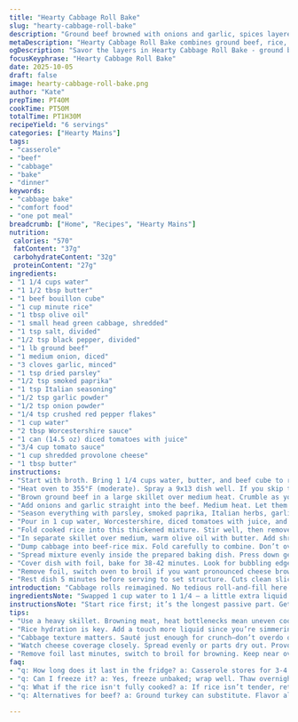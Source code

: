```yaml
---
title: "Hearty Cabbage Roll Bake"
slug: "hearty-cabbage-roll-bake"
description: "Ground beef browned with onions and garlic, spices layered in for depth. Minute rice cooked in beef broth with butter, tossed with simmered tomato sauce mixture. Cabbage briefly sautéed in olive oil and butter, then folded into meat-rice blend. Cheese tops the casserole before tented baking. A riff on classic cabbage rolls, done easy and infused with Worcestershire for umami punch."
metaDescription: "Hearty Cabbage Roll Bake combines ground beef, rice, and sautéed cabbage for a comforting all-in-one meal. Easy preparation and rich flavor."
ogDescription: "Savor the layers in Hearty Cabbage Roll Bake - ground beef, tender cabbage, and rich cheese without the fuss of rolling."
focusKeyphrase: "Hearty Cabbage Roll Bake"
date: 2025-10-05
draft: false
image: hearty-cabbage-roll-bake.png
author: "Kate"
prepTime: PT40M
cookTime: PT50M
totalTime: PT1H30M
recipeYield: "6 servings"
categories: ["Hearty Mains"]
tags:
- "casserole"
- "beef"
- "cabbage"
- "bake"
- "dinner"
keywords:
- "cabbage bake"
- "comfort food"
- "one pot meal"
breadcrumb: ["Home", "Recipes", "Hearty Mains"]
nutrition: 
 calories: "570"
 fatContent: "37g"
 carbohydrateContent: "32g"
 proteinContent: "27g"
ingredients:
- "1 1/4 cups water"
- "1 1/2 tbsp butter"
- "1 beef bouillon cube"
- "1 cup minute rice"
- "1 tbsp olive oil"
- "1 small head green cabbage, shredded"
- "1 tsp salt, divided"
- "1/2 tsp black pepper, divided"
- "1 lb ground beef"
- "1 medium onion, diced"
- "3 cloves garlic, minced"
- "1 tsp dried parsley"
- "1/2 tsp smoked paprika"
- "1 tsp Italian seasoning"
- "1/2 tsp garlic powder"
- "1/2 tsp onion powder"
- "1/4 tsp crushed red pepper flakes"
- "1 cup water"
- "2 tbsp Worcestershire sauce"
- "1 can (14.5 oz) diced tomatoes with juice"
- "3/4 cup tomato sauce"
- "1 cup shredded provolone cheese"
- "1 tbsp butter"
instructions:
- "Start with broth. Bring 1 1/4 cups water, butter, and beef cube to rolling boil in a small pot over medium-high. Pull off heat. Stir in 1 cup minute rice, fluff gently. Cover, set aside until meat stuff is ready."
- "Heat oven to 355°F (moderate). Spray a 9x13 dish well. If you skip this step, cheese sticks—clean up nightmare."
- "Brown ground beef in a large skillet over medium heat. Crumble as you go. Drain fat thoroughly, return beef to pan."
- "Add onions and garlic straight into the beef. Medium heat. Let them sweat out flavors, 6-8 minutes. Stir every minute or so. You want translucency but no browning."
- "Season everything with parsley, smoked paprika, Italian herbs, garlic and onion powders, salt, pepper, plus a pinch of red flakes. Stir well. Cook another 3 minutes to bloom spices. Smell that? Depth developing."
- "Pour in 1 cup water, Worcestershire, diced tomatoes with juice, and tomato sauce. Stir, lower heat to gentle simmer, about 7 minutes uncovered. You’re marrying moisture and flavor layers here."
- "Fold cooked rice into this thickened mixture. Stir well, then remove from heat."
- "In separate skillet over medium, warm olive oil with butter. Add shredded cabbage, season lightly with remaining salt and pepper. Let it sizzle and soften, tossing occasionally, about 7 minutes. Cabbage should still have a slight crunch—overcook and it turns mushy, loses edge."
- "Dump cabbage into beef-rice mix. Fold carefully to combine. Don’t overmix or mash leaves."
- "Spread mixture evenly inside the prepared baking dish. Press down gently to avoid air pockets. Top with shredded provolone, evenly covering surface."
- "Cover dish with foil, bake for 38-42 minutes. Look for bubbling edges and a fragrant aroma, signals juices are marrying."
- "Remove foil, switch oven to broil if you want pronounced cheese browning—watch closely or it burns in seconds. Otherwise, bake uncovered for 12-15 minutes until cheese bubbles and edges start to crisp, deep golden."
- "Rest dish 5 minutes before serving to set structure. Cuts clean slices, not sloppy globs."
introduction: "Cabbage rolls reimagined. No tedious roll-and-fill here. Instead, ground beef gets browned thoroughly — no pink or you’ll have raw spots. Onions and garlic soften into the meat, layers of seasoning introduced gradually for building flavor, not dumping powder blindly. Minute rice cooked right in beef-flavored broth, butter added because flavor matters. Tomato base simmered to thicken, Worcestershire lands in for a hit of savoriness, tomatoes adding brightness. Cabbage lightly sautéed keeps texture intact; too limp and casserole turns to mush. Cheese melting on top, locking moisture. A filling all in one bake. Works for weeknights when time is tight but hunger ain’t forgiving. The smell alone indicates progress — sweet onion, smoky paprika, and the sharp pull of sharp provolone. No fuss, just get hands dirty and trust timings lightly but eyes and nose mostly."
ingredientsNote: "Swapped 1 cup water to 1 1/4 — a little extra liquid helps hydrate rice fully given thicker tomato base. Provolone swaps mozzarella here for sharper melt with that smoky bite matching paprika. Positive note on olive oil—it takes butter’s edge and adds subtle fruitiness during cabbage sweat. Beef bouillon cube from standard salt blocks gives deep umami but shelf-stable pantry backup. Minute rice preferable for quick soaking, avoid instant or long-grain white rice here—texture will shift too far. For herbs use dried; fresh parsley is fine but this sauce isn't wet enough for fresh oregano or basil—leaves will just wilt weirdly in casserole. Don't skip salt early; it draws moisture and builds flavor. Red pepper flakes optional but give warmth, skip if kids."
instructionsNote: "Start rice first; it’s the longest passive part. Get beef browned without searing black spots, just caramel edges. Drain grease well or you’ll drown cabbage mix and cheese will slide off. Sweat onions and garlic to coax natural sweetness out and avoid raw pungency—onion flavor should mellow but not vanish. Spices added in steps so aromatics bloom; the simmer stage integrates those flavors into sauce and prevents bitter raw hits. Simmer uncovered to allow tomato juices to concentrate, otherwise watery casserole. Cabbage cooks quickly but don’t overdo — raw crunch is unpleasant but mush is worse. Stir cabbage in gently — ripping leaves is a rookie move; fold gently. Cheese must cover entire top or it won’t seal moisture properly. Baking dish sprayed thoroughly cuts down on stuck cheese or crust, trust me. Tent foil so you don’t dry out casserole topping. Final uncovered stage melts and browns cheese, be ready with tongs to pull out at golden bubble stage. Resting casserole lets everything set — slices hold, no slop. These little details save busy cooks from frustration and elevate the biggest flavors with minimal work."
tips:
- "Use a heavy skillet. Browning meat, heat bottlenecks mean uneven cooking. Avoid raw spots—with minced garlic, onions. Stir often. Let those flavors bloom."
- "Rice hydration is key. Add a touch more liquid since you’re simmering. Minute rice works fast but keep an eye on cooking times. Overcook? It turns mushy."
- "Cabbage texture matters. Sauté just enough for crunch—don’t overdo or it loses bite. Adjust heat. Combine gently with the beef-rice mix. Tearing is a mistake."
- "Watch cheese coverage closely. Spread evenly or parts dry out. Provolone adds smokiness, can swap with mozzarella; just note flavor differences."
- "Remove foil last minutes, switch to broil for browning. Keep near oven; cooking goes fast. Avoid burning, just golden edges without smoke."
faq:
- "q: How long does it last in the fridge? a: Casserole stores for 3-4 days in airtight containers. Reheat in oven or micro. But, flavor diminishes over time."
- "q: Can I freeze it? a: Yes, freeze unbaked; wrap well. Thaw overnight in fridge before baking. Cooks even. Note texture shifts after freezing, slight changes."
- "q: What if the rice isn't fully cooked? a: If rice isn’t tender, return dish to heat; add water. Cover for moisture to absorb; not mushy but fluffy."
- "q: Alternatives for beef? a: Ground turkey can substitute. Flavor alters slightly. Or, try lentils for veggie twist; adjust spices to enhance flavor profile."

---
```


